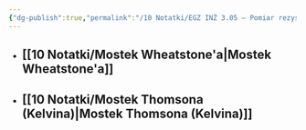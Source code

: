 ```yaml
---
{"dg-publish":true,"permalink":"/10 Notatki/EGZ INŻ 3.05 – Pomiar rezystancji metodą mostkową/","tags":["wiedza/zettel"]}
---
```


* ## [[10 Notatki/Mostek Wheatstone'a\|Mostek Wheatstone'a]]
* ## [[10 Notatki/Mostek Thomsona (Kelvina)\|Mostek Thomsona (Kelvina)]]